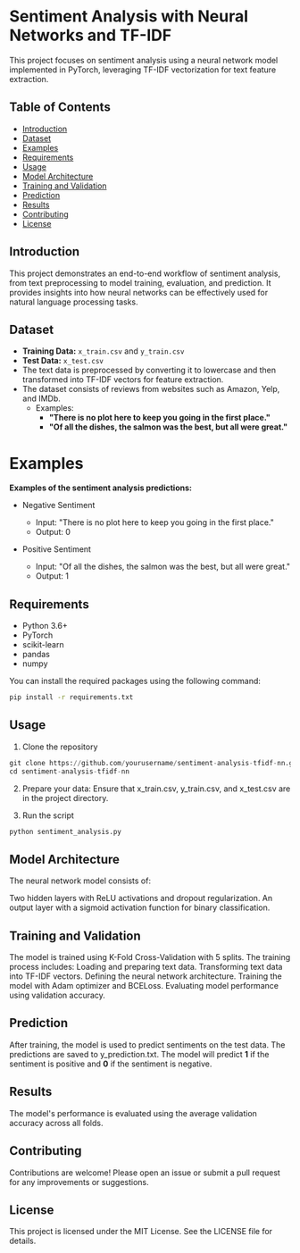 # Sentiment Analysis with Neural Networks and TF-IDF

This project focuses on sentiment analysis using a neural network model implemented in PyTorch, leveraging TF-IDF vectorization for text feature extraction.

## Table of Contents

- [Introduction](#introduction)
- [Dataset](#dataset)
- [Examples](#examples)
- [Requirements](#requirements)
- [Usage](#usage)
- [Model Architecture](#model-architecture)
- [Training and Validation](#training-and-validation)
- [Prediction](#prediction)
- [Results](#results)
- [Contributing](#contributing)
- [License](#license)

## Introduction

This project demonstrates an end-to-end workflow of sentiment analysis, from text preprocessing to model training, evaluation, and prediction. It provides insights into how neural networks can be effectively used for natural language processing tasks.

## Dataset

- **Training Data:** `x_train.csv` and `y_train.csv`
- **Test Data:** `x_test.csv`
- The text data is preprocessed by converting it to lowercase and then transformed into TF-IDF vectors for feature extraction.
- The dataset consists of reviews from websites such as Amazon, Yelp, and IMDb.
  - Examples:
    - **"There is no plot here to keep you going in the first place."**
    - **"Of all the dishes, the salmon was the best, but all were great."**

# Examples

**Examples of the sentiment analysis predictions:**

- Negative Sentiment

  - Input: "There is no plot here to keep you going in the first place."
  - Output: 0

- Positive Sentiment
  - Input: "Of all the dishes, the salmon was the best, but all were great."
  - Output: 1

## Requirements

- Python 3.6+
- PyTorch
- scikit-learn
- pandas
- numpy

You can install the required packages using the following command:

```bash
pip install -r requirements.txt
```

## Usage

1. Clone the repository

```python
git clone https://github.com/yourusername/sentiment-analysis-tfidf-nn.git
cd sentiment-analysis-tfidf-nn
```

2. Prepare your data:
   Ensure that x_train.csv, y_train.csv, and x_test.csv are in the project directory.

3. Run the script

```python
python sentiment_analysis.py
```

## Model Architecture

The neural network model consists of:

Two hidden layers with ReLU activations and dropout regularization.
An output layer with a sigmoid activation function for binary classification.

## Training and Validation

The model is trained using K-Fold Cross-Validation with 5 splits.
The training process includes:
Loading and preparing text data.
Transforming text data into TF-IDF vectors.
Defining the neural network architecture.
Training the model with Adam optimizer and BCELoss.
Evaluating model performance using validation accuracy.

## Prediction

After training, the model is used to predict sentiments on the test data.
The predictions are saved to y_prediction.txt.
The model will predict **1** if the sentiment is positive and **0** if the sentiment is negative.

## Results

The model's performance is evaluated using the average validation accuracy across all folds.

## Contributing

Contributions are welcome! Please open an issue or submit a pull request for any improvements or suggestions.

## License

This project is licensed under the MIT License. See the LICENSE file for details.
